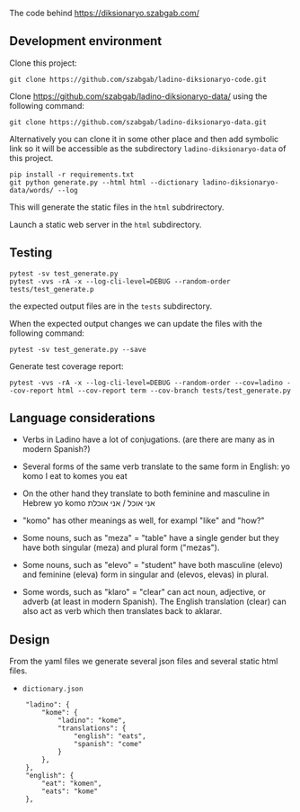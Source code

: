 The code behind https://diksionaryo.szabgab.com/


## Development environment

Clone this project:

```
git clone https://github.com/szabgab/ladino-diksionaryo-code.git
```

Clone https://github.com/szabgab/ladino-diksionaryo-data/ using the following command:

```
git clone https://github.com/szabgab/ladino-diksionaryo-data.git
```

Alternatively you can clone it in some other place and then add symbolic link so it will be accessible as
the subdirectory `ladino-diksionaryo-data` of this project.


```
pip install -r requirements.txt
git python generate.py --html html --dictionary ladino-diksionaryo-data/words/ --log
```

This will generate the static files in the `html` subdrirectory.

Launch a static web server in the `html` subdirectory.

## Testing

```
pytest -sv test_generate.py
pytest -vvs -rA -x --log-cli-level=DEBUG --random-order tests/test_generate.p
```

the expected output files are in the `tests` subdirectory.

When the expected output changes we can update the files with the following command:

```
pytest -sv test_generate.py --save
```

Generate test coverage report:

```
pytest -vvs -rA -x --log-cli-level=DEBUG --random-order --cov=ladino --cov-report html --cov-report term --cov-branch tests/test_generate.py
```

## Language considerations

* Verbs in Ladino have a lot of conjugations. (are there are many as in modern Spanish?)

* Several forms of the same verb translate to the same form in English:
  yo komo     I eat
  to komes    you eat

* On the other hand they translate to both feminine and masculine in Hebrew
  yo komo     אני אוכל / אני אוכלת

* "komo" has other meanings as well, for exampl "like" and "how?"

* Some nouns, such as "meza" = "table" have a single gender but they have both singular (meza) and plural form ("mezas").
* Some nouns, such as "elevo" =  "student" have both masculine (elevo) and feminine (eleva) form in singular and (elevos, elevas) in plural.
* Some words, such as "klaro" = "clear" can act noun, adjective, or adverb (at least in modern Spanish).
  The English translation (clear) can also act as verb which then translates back to aklarar.

## Design

From the yaml files we generate several json files and several static html files.

* `dictionary.json`

```
    "ladino": {
        "kome": {
            "ladino": "kome",
            "translations": {
                "english": "eats",
                "spanish": "come"
            }
        },
    },
    "english": {
        "eat": "komen",
        "eats": "kome"
    },

```
